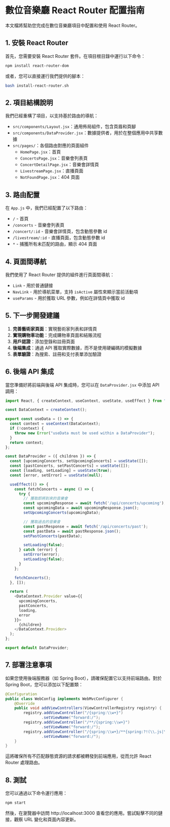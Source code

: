 # 數位音樂廳 React Router 配置指南

本文檔將幫助您完成在數位音樂廳項目中配置和使用 React Router。

## 1. 安裝 React Router

首先，您需要安裝 React Router 套件。在項目根目錄中運行以下命令：

```bash
npm install react-router-dom
```

或者，您可以直接運行我們提供的腳本：

```bash
bash install-react-router.sh
```

## 2. 項目結構說明

我們已經重構了項目，以支持基於路由的導航：

- `src/components/Layout.jsx`：通用佈局組件，包含頁眉和頁腳
- `src/components/DataProvider.jsx`：數據提供者，用於在整個應用中共享數據
- `src/pages/`：各個路由對應的頁面組件
  - `HomePage.jsx`：首頁
  - `ConcertsPage.jsx`：音樂會列表頁
  - `ConcertDetailPage.jsx`：音樂會詳情頁
  - `LivestreamPage.jsx`：直播頁面
  - `NotFoundPage.jsx`：404 頁面

## 3. 路由配置

在 `App.js` 中，我們已經配置了以下路由：

- `/` - 首頁
- `/concerts` - 音樂會列表頁
- `/concert/:id` - 音樂會詳情頁，包含動態參數 id
- `/livestream/:id` - 直播頁面，包含動態參數 id
- `*` - 捕獲所有未匹配的路由，顯示 404 頁面

## 4. 頁面間導航

我們使用了 React Router 提供的組件進行頁面間導航：

- `Link` - 用於普通鏈接
- `NavLink` - 用於導航菜單，支持 `isActive` 屬性來顯示當前活動項
- `useParams` - 用於獲取 URL 參數，例如在詳情頁中獲取 id

## 5. 下一步開發建議

1. **完善藝術家頁面**：實現藝術家列表和詳情頁
2. **實現購物車功能**：完成購物車頁面和結賬流程
3. **用戶認證**：添加登錄和註冊頁面
4. **後端集成**：通過 API 獲取實際數據，而不是使用硬編碼的模擬數據
5. **表單驗證**：為搜索、註冊和支付表單添加驗證

## 6. 後端 API 集成

當您準備好將前端與後端 API 集成時，您可以在 `DataProvider.jsx` 中添加 API 調用：

```javascript
import React, { createContext, useContext, useState, useEffect } from "react";

const DataContext = createContext();

export const useData = () => {
  const context = useContext(DataContext);
  if (!context) {
    throw new Error("useData must be used within a DataProvider");
  }
  return context;
};

const DataProvider = ({ children }) => {
  const [upcomingConcerts, setUpcomingConcerts] = useState([]);
  const [pastConcerts, setPastConcerts] = useState([]);
  const [loading, setLoading] = useState(true);
  const [error, setError] = useState(null);

  useEffect(() => {
    const fetchConcerts = async () => {
      try {
        // 獲取即將到來的音樂會
        const upcomingResponse = await fetch('/api/concerts/upcoming');
        const upcomingData = await upcomingResponse.json();
        setUpcomingConcerts(upcomingData);

        // 獲取過去的音樂會
        const pastResponse = await fetch('/api/concerts/past');
        const pastData = await pastResponse.json();
        setPastConcerts(pastData);

        setLoading(false);
      } catch (error) {
        setError(error);
        setLoading(false);
      }
    };

    fetchConcerts();
  }, []);

  return (
    <DataContext.Provider value={{ 
      upcomingConcerts, 
      pastConcerts, 
      loading, 
      error 
    }}>
      {children}
    </DataContext.Provider>
  );
};

export default DataProvider;
```

## 7. 部署注意事項

如果您使用後端服務器（如 Spring Boot），請確保配置它以支持前端路由。對於 Spring Boot，您可以添加以下配置類：

```java
@Configuration
public class WebConfig implements WebMvcConfigurer {
    @Override
    public void addViewControllers(ViewControllerRegistry registry) {
        registry.addViewController("/{spring:\\w+}")
                .setViewName("forward:/");
        registry.addViewController("/**/{spring:\\w+}")
                .setViewName("forward:/");
        registry.addViewController("/{spring:\\w+}/**{spring:?!(\\.js|\\.css)$}")
                .setViewName("forward:/");
    }
}
```

這將確保所有不匹配靜態資源的請求都被轉發到前端應用，從而允許 React Router 處理路由。

## 8. 測試

您可以通過以下命令運行應用：

```bash
npm start
```

然後，在瀏覽器中訪問 http://localhost:3000 查看您的應用。嘗試點擊不同的鏈接，觀察 URL 變化和頁面內容更新。

